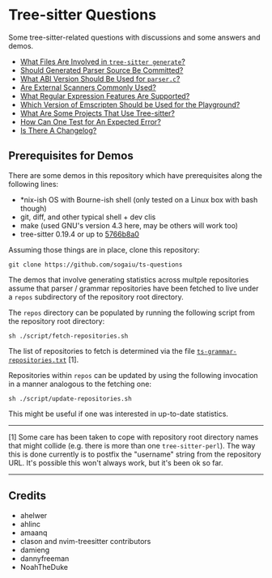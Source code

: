 # Tree-sitter Questions

Some tree-sitter-related questions with discussions and some answers
and demos.

* [What Files Are Involved in `tree-sitter
  generate`?](questions/generate-subcommand-files/README.md)
* [Should Generated Parser Source Be
  Committed?](questions/should-parser-source-be-committed/README.md)
* [What ABI Version Should Be Used for
  `parser.c`?](questions/what-abi-level-should-be-used/README.md)
* [Are External Scanners Commonly
  Used?](questions/are-external-scanners-common/README.md)
* [What Regular Expression Features Are
  Supported?](questions/what-regex-features-are-supported/README.md)
* [Which Version of Emscripten Should be Used for the
  Playground?](questions/which-version-of-emscripten-should-be-used-for-the-playground/README.md)
* [What Are Some Projects That Use
  Tree-sitter?](questions/what-are-some-projects-that-use-tree-sitter/README.md)
* [How Can One Test for An Expected
  Error?](questions/how-to-test-for-an-expected-error/README.md)
* [Is There A Changelog?](questions/is-there-a-changelog/README.md)

## Prerequisites for Demos

There are some demos in this repository which have prerequisites along
the following lines:

* \*nix-ish OS with Bourne-ish shell (only tested on a Linux box with
  bash though)
* git, diff, and other typical shell + dev clis
* make (used GNU's version 4.3 here, may be others will work too)
* tree-sitter 0.19.4 or up to
  [5766b8a0](https://github.com/tree-sitter/tree-sitter/commit/5766b8a0a785ea34fceb479a94f7fe24c9daae2f)

Assuming those things are in place, clone this repository:

```
git clone https://github.com/sogaiu/ts-questions
```

The demos that involve generating statistics across multple
repositories assume that parser / grammar repositories have been
fetched to live under a `repos` subdirectory of the repository root
directory.

The `repos` directory can be populated by running the following script
from the repository root directory:

```
sh ./script/fetch-repositories.sh
```

The list of repositories to fetch is determined via the file
[`ts-grammar-repositories.txt`](ts-grammar-repositories.txt) [1].

Repositories within `repos` can be updated by using the following
invocation in a manner analogous to the fetching one:

```
sh ./script/update-repositories.sh
```

This might be useful if one was interested in up-to-date statistics.

---

[1] Some care has been taken to cope with repository root directory
names that might collide (e.g. there is more than one
`tree-sitter-perl`).  The way this is done currently is to postfix the
"username" string from the repository URL.  It's possible this won't
always work, but it's been ok so far.

---

## Credits

* ahelwer
* ahlinc
* amaanq
* clason and nvim-treesitter contributors
* damieng
* dannyfreeman
* NoahTheDuke

